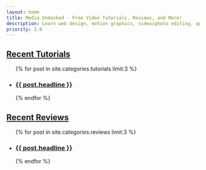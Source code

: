 ```yaml
---
layout: home
title: Media Unmasked - Free Video Tutorials, Reviews, and More!
description: Learn web design, motion graphics, video/photo editing, app development; Media Unmasked teaches it all!
priority: 1.0
---
```


<section class="container-home">

<h2><a href="{{ site.baseurl }}/tutorials">Recent Tutorials</a></h2>
<ul class="postlist">
	{% for post in site.categories.tutorials limit:3 %}
		<li class="col-sm-4">
			<div class="pull-left overlayimg" style="background: url({{ post.thumb }}) center center; background-size: cover;">
				<div class="overlaycontainer"><h3 class="overlaytxt"><a href="{{ site.baseurl }}{{ post.url }}">{{ post.headline }}</a></h3></div>
			</div>
		</li>
	{% endfor %}
</ul>
<div class="clearfix"></div>

<h2><a href="{{ site.baseurl }}/reviews">Recent Reviews</a></h2>
<ul class="postlist">
	{% for post in site.categories.reviews limit:3 %}
		<li class="col-sm-4">
			<div class="pull-left overlayimg" style="background: url({{ post.thumb }}) center center; background-size: cover;">
				<div class="overlaycontainer"><h3 class="overlaytxt"><a href="{{ site.baseurl }}{{ post.url }}">{{ post.headline }}</a></h3></div>
			</div>
		</li>
	{% endfor %}
</ul>
<div class="clearfix"></div>